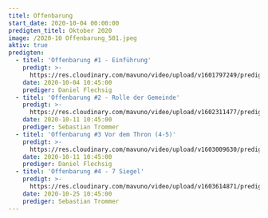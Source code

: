 ```yaml
---
titel: Offenbarung
start_date: 2020-10-04 00:00:00
predigten_titel: Oktober 2020
image: /2020-10 Offenbarung_501.jpeg
aktiv: true
predigten:
  - titel: 'Offenbarung #1 - Einführung'
    predigt: >-
      https://res.cloudinary.com/mavuno/video/upload/v1601797249/predigten/2020-10%20Offenbarung/2020-10-04_GoDi_Mavuno_Berlin_-_Offenbarung_1.mp3
    date: 2020-10-04 10:45:00
    prediger: Daniel Flechsig
  - titel: 'Offenbarung #2 - Rolle der Gemeinde'
    predigt: >-
      https://res.cloudinary.com/mavuno/video/upload/v1602311477/predigten/2020-10%20Offenbarung/2020-10-11_GoDi_Mavuno_Berlin_-_Offenbarung_2_-_Gemeinde.mp3
    date: 2020-10-11 10:45:00
    prediger: Sebastian Trommer
  - titel: 'Offenbarung #3 Vor dem Thron (4-5)'
    predigt: >-
      https://res.cloudinary.com/mavuno/video/upload/v1603009630/predigten/2020-10%20Offenbarung/2020-10-18_GoDi_Mavuno_Berlin_-_Offenbarung_3_Kap_4-5_Thron_Gottes.mp3
    date: 2020-10-11 10:45:00
    prediger: Daniel Flechsig
  - titel: 'Offenbarung #4 - 7 Siegel'
    predigt: >-
      https://res.cloudinary.com/mavuno/video/upload/v1603614871/predigten/2020-10%20Offenbarung/2020-10-25_GoDi_Mavuno_Berlin_-_Offenbarung_4_6-8_7_Siegel.mp3
    date: 2020-10-25 10:45:00
    prediger: Sebastian Trommer
---
```


